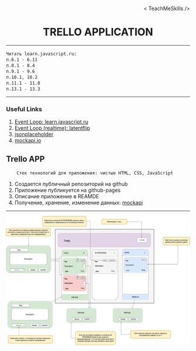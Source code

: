 <p align='right'>< TeachMeSkills /></p>
<h1 align="center">TRELLO APPLICATION</h1>

---
    Читать learn.javascript.ru:
    п.6.1 - 6.11
    п.8.1 - 8.4
    п.9.1 - 9.6
    п.10.1, 10.2
    п.11.1 - 11.8
    п.13.1 - 13.3
    
---

### Useful Links

 1. [Event Loop: learn.javascript.ru](https://learn.javascript.ru/event-loop)
 2. [Event Loop (realtime): latentflip](http://latentflip.com/loupe/?code=JC5vbignYnV0dG9uJywgJ2NsaWNrJywgZnVuY3Rpb24gb25DbGljaygpIHsKICAgIHNldFRpbWVvdXQoZnVuY3Rpb24gdGltZXIoKSB7CiAgICAgICAgY29uc29sZS5sb2coJ1lvdSBjbGlja2VkIHRoZSBidXR0b24hJyk7ICAgIAogICAgfSwgMjAwMCk7Cn0pOwoKY29uc29sZS5sb2coIkhpISIpOwoKc2V0VGltZW91dChmdW5jdGlvbiB0aW1lb3V0KCkgewogICAgY29uc29sZS5sb2coIkNsaWNrIHRoZSBidXR0b24hIik7Cn0sIDUwMDApOwoKY29uc29sZS5sb2coIldlbGNvbWUgdG8gbG91cGUuIik7!!!PGJ1dHRvbj5DbGljayBtZSE8L2J1dHRvbj4%3D)
 3. [jsonplaceholder](https://jsonplaceholder.typicode.com)
 4. [mockapi.io](https://mockapi.io/)

## Trello APP
```
    Стек технологий для приложения: чистые HTML, CSS, JavaScript
```

  1. Создается публичный репозиторий на github
  2. Приложение публикуется на github-pages
  3. Описание приложение в REAMDE
  4. Получение, хранение, изменение данных: [mockapi](https://mockapi.io/)

---
![image](Trello-Clone.png)
